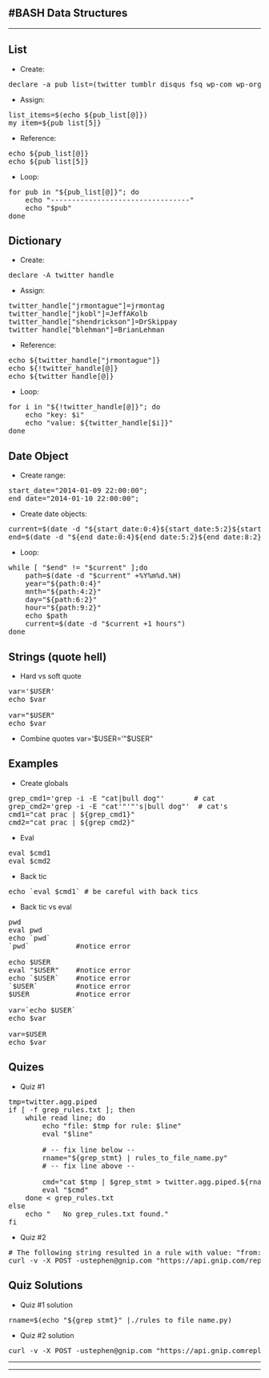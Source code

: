 #BASH Data Structures
------------
------------

## List
 
*  Create:
<pre>
declare -a pub_list=(twitter tumblr disqus fsq wp-com wp-org)
</pre>

*  Assign:
<pre>
list_items=$(echo ${pub_list[@]})
my_item=${pub_list[5]}
</pre>

*  Reference:
<pre>
echo ${pub_list[@]}
echo ${pub_list[5]}
</pre>

*  Loop:
<pre>
for pub in "${pub_list[@]}"; do
    echo "---------------------------------"
    echo "$pub"
done
</pre>

## Dictionary

*  Create:
<pre>
declare -A twitter_handle
</pre>

*  Assign:
<pre>
twitter_handle["jrmontague"]=jrmontag
twitter_handle["jkobl"]=JeffAKolb
twitter_handle["shendrickson"]=DrSkippay
twitter_handle["blehman"]=BrianLehman
</pre>

*  Reference:
<pre>
echo ${twitter_handle["jrmontague"]}
echo ${!twitter_handle[@]}
echo ${twitter_handle[@]}
</pre>

*  Loop:
<pre>
for i in "${!twitter_handle[@]}"; do
    echo "key: $i"
    echo "value: ${twitter_handle[$i]}"
done
</pre>

## Date Object

*  Create range:
<pre>
start_date="2014-01-09 22:00:00";  
end_date="2014-01-10 22:00:00";  
</pre>

*  Create date objects:
<pre>
current=$(date -d "${start_date:0:4}${start_date:5:2}${start_date:8:2} ${start_date:11:2}")
end=$(date -d "${end_date:0:4}${end_date:5:2}${end_date:8:2} ${end_date:11:2}")
</pre>

*  Loop:
<pre>
while [ "$end" != "$current" ];do
    path=$(date -d "$current" +%Y%m%d.%H)
    year="${path:0:4}"
    mnth="${path:4:2}"
    day="${path:6:2}"
    hour="${path:9:2}"
    echo $path
    current=$(date -d "$current +1 hours")
done
</pre>

## Strings  (quote hell) 

*  Hard vs soft quote
<pre>
var='$USER'
echo $var

var="$USER"
echo $var
</pre>

*  Combine quotes
var='$USER='"$USER"

## Examples
*  Create globals
<pre>
grep_cmd1='grep -i -E "cat|bull dog"'       # cat
grep_cmd2='grep -i -E "cat'"'"'s|bull dog"'  # cat's
cmd1="cat prac | ${grep_cmd1}"
cmd2="cat prac | ${grep_cmd2}"
</pre>

*  Eval
<pre>
eval $cmd1
eval $cmd2
</pre>

*  Back tic 
<pre>
echo `eval $cmd1` # be careful with back tics 
</pre>

*  Back tic vs eval
<pre>
pwd
eval pwd
echo `pwd`
`pwd`           #notice error

echo $USER
eval "$USER"    #notice error
echo `$USER`    #notice error
`$USER`         #notice error
$USER           #notice error

var=`echo $USER`
echo $var

var=$USER
echo $var
</pre>

## Quizes
*  Quiz #1
<pre>
tmp=twitter.agg.piped
if [ -f grep_rules.txt ]; then
    while read line; do                    
        echo "file: $tmp for rule: $line"
        eval "$line"

        # -- fix line below -- 
        rname="${grep_stmt} | rules_to_file_name.py"
        # -- fix line above --        

        cmd="cat $tmp | $grep_stmt > twitter.agg.piped.${rname}.filter.piped &"
        eval "$cmd"
    done < grep_rules.txt
else
    echo "   No grep_rules.txt found."
fi 
</pre>

*  Quiz #2 
<pre>
# The following string resulted in a rule with value: "from:$USER" ; instead of value: "from:compston"
curl -v -X POST -ustephen@gnip.com "https://api.gnip.com/replay/rules.json" -d '{"rules":[{"value":"from:$USER"}]}'
</pre>



## Quiz Solutions

*  Quiz #1 solution
<pre>
rname=$(echo "${grep_stmt}" |./rules_to_file_name.py)
</pre>

* Quiz #2 solution
<pre>
curl -v -X POST -ustephen@gnip.com "https://api.gnip.comreplay/rules.json" -d '{"rules":[{"value":"from:'"$USER"'"}]}'
</pre>

------------
------------

